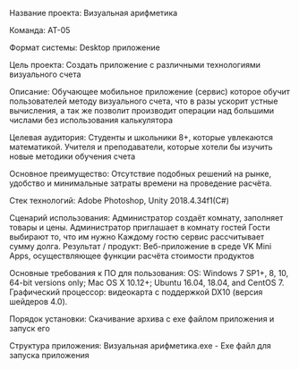 Название проекта: Визуальная арифметика

Команда: АТ-05

Формат системы: Desktop приложение

Цель проекта: 
Создать приложение с различными технологиями визуального счета

Описание:
Обучающее мобильное приложение (сервис) которое обучит пользователей методу визуального счета, что в разы ускорит устные вычисления, а так же позволит производит операции над большими числами без использования калькулятора

Целевая аудитория:
Студенты и школьники 8+, которые увлекаются математикой.
Учителя и преподаватели, которые хотели бы изучить новые методики обучения счета

Основное преимущество:
Отсутствие подобных решений на рынке, удобство и минимальные затраты времени на проведение расчёта.

Стек технологий: Adobe Photoshop, Unity 2018.4.34f1(С#)

Сценарий использования:
Администратор создаёт комнату, заполняет товары и цены.
Администратор приглашает в комнату гостей
Гости выбирают то, что им нужно
Каждому гостю сервис рассчитывает сумму долга.
Результат / продукт: Веб-приложение в среде VK Mini Apps, осуществляющее функции расчёта стоимости продуктов

Основные требования к ПО для пользования:
OS: Windows 7 SP1+, 8, 10, 64-bit versions only; Mac OS X 10.12+; Ubuntu 16.04, 18.04, and CentOS 7.
Графический процессор: видеокарта с поддержкой DX10 (версия шейдеров 4.0).

Порядок установки:
Скачивание архива с exe файлом приложения и запуск его

Структура приложения:
Визуальная арифметика.exe - Exe файл для запуска приложения



